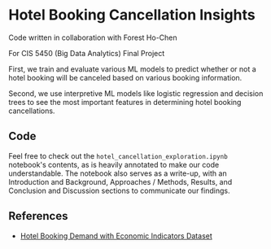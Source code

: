 # Hotel Booking Cancellation Insights

Code written in collaboration with Forest Ho-Chen

For CIS 5450 (Big Data Analytics) Final Project

First, we train and evaluate various ML models to predict whether or not a hotel booking will be canceled based on various booking information.

Second, we use interpretive ML models like logistic regression and decision trees to see the most important features in determining hotel booking cancellations.

## Code

Feel free to check out the ```hotel_cancellation_exploration.ipynb``` notebook's contents, as is heavily annotated to make our code understandable. The notebook also serves as a write-up, with an Introduction and Background, Approaches / Methods, Results, and Conclusion and Discussion sections to communicate our findings.

## References
* [Hotel Booking Demand with Economic Indicators Dataset](https://www.kaggle.com/datasets/mlardi/hotel-booking-demand-with-economic-indicators/data)
